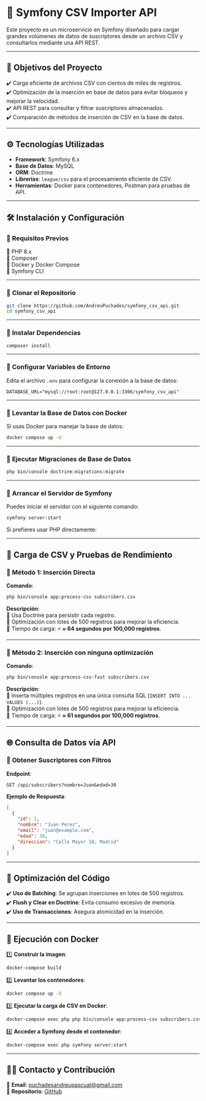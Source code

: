 # 🚀 Symfony CSV Importer API

Este proyecto es un microservicio en Symfony diseñado para cargar grandes volúmenes de datos de suscriptores desde un archivo CSV y consultarlos mediante una API REST.

---

## 📍 **Objetivos del Proyecto**

✔️ Carga eficiente de archivos CSV con cientos de miles de registros.  
✔️ Optimización de la inserción en base de datos para evitar bloqueos y mejorar la velocidad.  
✔️ API REST para consultar y filtrar suscriptores almacenados.  
✔️ Comparación de métodos de inserción de CSV en la base de datos.

---

## ⚙️ **Tecnologías Utilizadas**

- **Framework**: Symfony 6.x
- **Base de Datos**: MySQL
- **ORM**: Doctrine
- **Librerías**: `league/csv` para el procesamiento eficiente de CSV.
- **Herramientas**: Docker para contenedores, Postman para pruebas de API.

---

## 🛠 **Instalación y Configuración**

### 🔹 **Requisitos Previos**

🔹 PHP 8.x  
🔹 Composer  
🔹 Docker y Docker Compose  
🔹 Symfony CLI

---

### 🔹 **Clonar el Repositorio**

```bash
git clone https://github.com/AndreuPuchades/symfony_csv_api.git
cd symfony_csv_api
```

---

### 🔹 **Instalar Dependencias**

```bash
composer install
```

---

### 🔹 **Configurar Variables de Entorno**

Edita el archivo `.env` para configurar la conexión a la base de datos:

```dotenv
DATABASE_URL="mysql://root:root@127.0.0.1:3306/symfony_csv_api"
```

---

### 🔹 **Levantar la Base de Datos con Docker**

Si usas Docker para manejar la base de datos:

```bash
docker compose up -d
```

---

### 🔹 **Ejecutar Migraciones de Base de Datos**

```bash
php bin/console doctrine:migrations:migrate
```

---

### 🔹 **Arrancar el Servidor de Symfony**

Puedes iniciar el servidor con el siguiente comando:

```bash
symfony server:start
```

Si prefieres usar PHP directamente:

---

## 📂 **Carga de CSV y Pruebas de Rendimiento**

### 🔹 Método 1: Inserción Directa

**Comando**:

```bash
php bin/console app:process-csv subscribers.csv
```

**Descripción**:  
🔹 Usa Doctrine para persistir cada registro.  
🔹 Optimización con lotes de 500 registros para mejorar la eficiencia.  
🔹 Tiempo de carga: ⚡ **≈ 64 segundos por 100,000 registros**.

---

### 🔹 Método 2: Inserción con ninguna optimización

**Comando**:

```bash
php bin/console app:process-csv-fast subscribers.csv
```

**Descripción**:  
🔹 Inserta múltiples registros en una única consulta SQL (`INSERT INTO ... VALUES (...)`).  
🔹 Optimización con lotes de 500 registros para mejorar la eficiencia.  
🔹 Tiempo de carga: ⚡ **≈ 61 segundos por 100,000 registros**.


---

## 🌐 **Consulta de Datos vía API**

### 📌 **Obtener Suscriptores con Filtros**

**Endpoint**:

```http
GET /api/subscribers?nombre=Juan&edad=30
```

**Ejemplo de Respuesta**:

```json
[
  {
    "id": 1,
    "nombre": "Juan Pérez",
    "email": "juan@example.com",
    "edad": 30,
    "direccion": "Calle Mayor 10, Madrid"
  }
]
```

---

## 🚀 **Optimización del Código**

✔️ **Uso de Batching**: Se agrupan inserciones en lotes de 500 registros.  
✔️ **Flush y Clear en Doctrine**: Evita consumo excesivo de memoria.  
✔️ **Uso de Transacciones**: Asegura atomicidad en la inserción.  

---

## 🐳 **Ejecución con Docker**

1️⃣ **Construir la imagen**:

```bash
docker-compose build
```

2️⃣ **Levantar los contenedores**:

```bash
docker compose up -d
```

3️⃣ **Ejecutar la carga de CSV en Docker**:

```bash
docker-compose exec php php bin/console app:process-csv subscribers.csv
```

4️⃣ **Acceder a Symfony desde el contenedor**:

```bash
docker-compose exec php symfony server:start
```

---

## 👨‍💻 **Contacto y Contribución**

📧 **Email**: puchadesandreupascual@gmail.com  
🔗 **Repositorio**: [GitHub](https://github.com/AndreuPuchades/symfony_csv_api.git)

